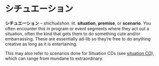 # シチュエーション

**シチュエーション** – _shichuēshon_. lit. **situation**, **premise**, or **scenario**. You often encounter this in program or event segments where they act out a situation, often the kind that gets them to do something cute and/or embarrassing. These are essentially ad-lib so they’re free to do anything creative as long as it is entertaining.  
  
This may also refer to scenarios done for Situation CDs (see [situation CD](https://whimsicaltranslations.wordpress.com/seiyuu-subculture-term-glossary/#situationcd)), which can range from mundane to extraordinary.
